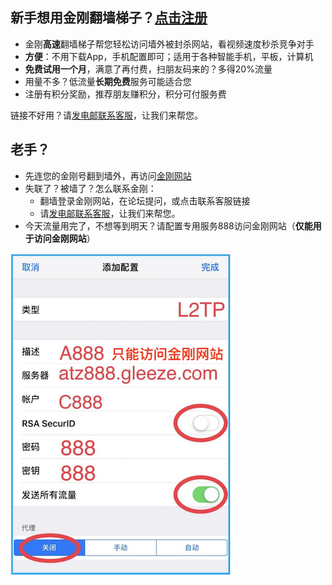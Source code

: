 ## 新手想用金刚翻墙梯子？[点击注册](https://myfasttrack.org/midman/testfm.php)
* 金刚**高速**翻墙梯子帮您轻松访问墙外被封杀网站，看视频速度秒杀竞争对手
* **方便**：不用下载App，手机配置即可；适用于各种智能手机，平板，计算机	
* **免费试用一个月**，满意了再付费，扫朋友码来的？多得20%流量
* 用量不多？低流量**长期免费**服务可能适合您
* 注册有积分奖励，推荐朋友赚积分，积分可付服务费

链接不好用？请[发电邮联系客服](mailto:cs@a2zitpro.com)，让我们来帮您。
## 老手？
* 先连您的金刚号翻到墙外，再访问[金刚网站](https://atozitpro.net/zh)   
* 失联了？被墙了？怎么联系金刚：
  * 翻墙登录金刚网站，在论坛提问，或点击联系客服链接
  * 请[发电邮联系客服](mailto:cs@a2zitpro.com)，让我们来帮您。
* 今天流量用完了，不想等到明天？请配置专用服务888访问金刚网站（**仅能用于访问金刚网站**）

![athird](888.png) 
